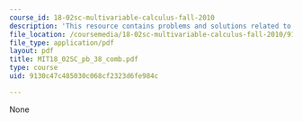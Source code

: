```yaml
---
course_id: 18-02sc-multivariable-calculus-fall-2010
description: 'This resource contains problems and solutions related to work integrals. '
file_location: /coursemedia/18-02sc-multivariable-calculus-fall-2010/9130c47c485030c068cf2323d6fe984c_MIT18_02SC_pb_38_comb.pdf
file_type: application/pdf
layout: pdf
title: MIT18_02SC_pb_38_comb.pdf
type: course
uid: 9130c47c485030c068cf2323d6fe984c

---
```

None